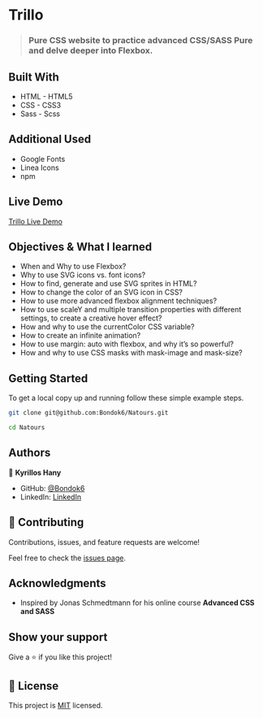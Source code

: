 # Trillo

> ### Pure CSS website to practice advanced CSS/SASS Pure and delve deeper into Flexbox.


## Built With

- HTML - HTML5
- CSS - CSS3
- Sass - Scss

## Additional Used

- Google Fonts
- Linea Icons
- npm

## Live Demo

[Trillo Live Demo](https://bondok6.github.io/trillo/)

## Objectives & What I learned

- When and Why to use Flexbox?
- Why to use SVG icons vs. font icons?
- How to find, generate and use SVG sprites in HTML?
- How to change the color of an SVG icon in CSS?
- How to use more advanced flexbox alignment techniques?
- How to use scaleY and multiple transition properties with different settings, to create a creative hover effect?
- How and why to use the currentColor CSS variable?
- How to create an infinite animation?
- How to use margin: auto with flexbox, and why it’s so powerful?
- How and why to use CSS masks with mask-image and mask-size?


## Getting Started

To get a local copy up and running follow these simple example steps.

```bash
git clone git@github.com:Bondok6/Natours.git
```

```bash
cd Natours
```

## Authors

👤 **Kyrillos Hany**

- GitHub: [@Bondok6](https://github.com/Bondok6)
- LinkedIn: [LinkedIn](https://linkedin.com/in/linkedinhandle)

## 🤝 Contributing

Contributions, issues, and feature requests are welcome!

Feel free to check the [issues page](../../issues/).

## Acknowledgments

- Inspired by Jonas Schmedtmann for his online course **Advanced CSS and SASS**

## Show your support

Give a ⭐️ if you like this project!

## 📝 License

This project is [MIT](./MIT.md) licensed.
